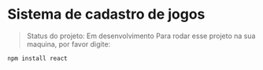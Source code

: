 # Sistema de cadastro de jogos 

>Status do projeto: Em desenvolvimento
Para rodar esse projeto na sua maquina, por favor digite:
```
npm install react
```
